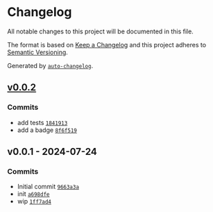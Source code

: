 # Changelog

All notable changes to this project will be documented in this file.

The format is based on [Keep a Changelog](https://keepachangelog.com/en/1.0.0/)
and this project adheres to [Semantic Versioning](https://semver.org/spec/v2.0.0.html).

Generated by [`auto-changelog`](https://github.com/CookPete/auto-changelog).

## [v0.0.2](https://github.com/substrate-system/button-element/compare/v0.0.1...v0.0.2)

### Commits

- add tests [`1841913`](https://github.com/substrate-system/button-element/commit/18419135c6025383bf7d8945a1d39227df4648ff)
- add a badge [`8f6f519`](https://github.com/substrate-system/button-element/commit/8f6f519c99299519bfa94d78b57e1b5ed5f2dbf0)

## v0.0.1 - 2024-07-24

### Commits

- Initial commit [`9663a3a`](https://github.com/substrate-system/button-element/commit/9663a3afd5f02248d358e0611708c60db006e33e)
- init [`a698dfe`](https://github.com/substrate-system/button-element/commit/a698dfe99254b95d2c43ceceba8cbc0675e2018c)
- wip [`1ff7ad4`](https://github.com/substrate-system/button-element/commit/1ff7ad4a1e586127b48d936e6a2aab667a6b3352)
